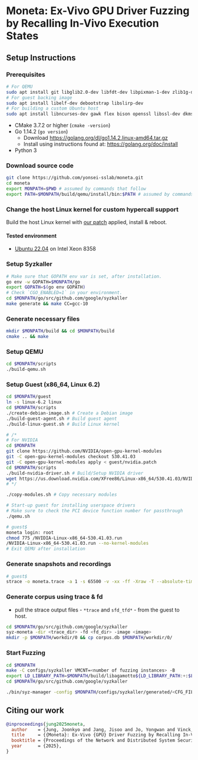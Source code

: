 # Moneta: Ex-Vivo GPU Driver Fuzzing by Recalling In-Vivo Execution States

## Setup Instructions

### Prerequisites

```bash
# For QEMU
sudo apt install git libglib2.0-dev libfdt-dev libpixman-1-dev zlib1g-dev ninja-build build-essential pkg-config cmake python-is-python3
# For guest backing image
sudo apt install libelf-dev debootstrap libslirp-dev
# For building a custom Ubuntu host
sudo apt install libncurses-dev gawk flex bison openssl libssl-dev dkms libelf-dev libudev-dev libpci-dev libiberty-dev autoconf llvm flex fakeroot build-essential crash kexec-tools makedumpfile kernel-wedge libncurses5 libncurses5-dev asciidoc binutils-dev libcap-dev default-jdk curl zstd
```

- CMake 3.7.2 or higher (`cmake -version`)
- Go 1.14.2 (`go version`)
  - Download <https://golang.org/dl/go1.14.2.linux-amd64.tar.gz>
  - Install using instructions found at: <https://golang.org/doc/install>
- Python 3

### Download source code

```bash
git clone https://github.com/yonsei-sslab/moneta.git
cd moneta
export MONPATH=$PWD # assumed by commands that follow
export PATH=$MONPATH/build/qemu/install/bin:$PATH # assumed by commands that follow
```

### Change the host Linux kernel for custom hypercall support

Build the host Linux kernel with [our patch](host/x86-64.patch) applied, install & reboot.

#### Tested environment

- [Ubuntu 22.04](https://git.launchpad.net/~ubuntu-kernel/ubuntu/+source/linux/+git/jammy/tag/?h=Ubuntu-hwe-5.19-5.19.0-40.41_22.04.1) on Intel Xeon 8358

### Setup Syzkaller

```bash
# Make sure that GOPATH env var is set, after installation.
go env -w GOPATH=$MONPATH/go
export GOPATH=$(go env GOPATH)
# Check `CGO_ENABLED=1` in your environment.
cd $MONPATH/go/src/github.com/google/syzkaller
make generate && make CC=gcc-10
```

### Generate necessary files

```bash
mkdir $MONPATH/build && cd $MONPATH/build
cmake .. && make
```

### Setup QEMU

```bash
cd $MONPATH/scripts
./build-qemu.sh
```

### Setup Guest (x86_64, Linux 6.2)

```bash
cd $MONPATH/guest
ln -s linux-6.2 linux
cd $MONPATH/scripts
./create-debian-image.sh # Create a Debian image
./build-guest-agent.sh # Build guest agent
./build-linux-guest.sh # Build Linux kernel

# /*
# For NVIDIA
cd $MONPATH
git clone https://github.com/NVIDIA/open-gpu-kernel-modules 
git -C open-gpu-kernel-modules checkout 530.41.03
git -C open-gpu-kernel-modules apply < guest/nvidia.patch
cd $MONPATH/scripts
./build-nvidia-driver.sh # Build/Setup NVIDIA driver
wget https://us.download.nvidia.com/XFree86/Linux-x86_64/530.41.03/NVIDIA-Linux-x86_64-530.41.03.run
# */

./copy-modules.sh # Copy necessary modules
```

```bash
# Start-up guest for installing userspace drivers
# Make sure to check the PCI device function number for passthrough
./qemu.sh

# guest$
moneta login: root
chmod 775 /NVIDIA-Linux-x86_64-530.41.03.run
/NVIDIA-Linux-x86_64-530.41.03.run --no-kernel-modules
# Exit QEMU after installation
```

### Generate snapshots and recordings

```bash
# guest$
strace -o moneta.trace -a 1 -s 65500 -v -xx -ff -Xraw -T --absolute-timestamps=precision:ns --syscall-times=ns -DD --moneta-n <ioctl count for snapshot> --moneta-s 1 --moneta-driver <nvidia/amdgpu/mali> <workload>
```

### Generate corpus using trace & fd

- pull the strace output files - `*trace` and `sfd_tfd*` - from the guest to host.

```bash
cd $MONPATH/go/src/github.com/google/syzkaller
syz-moneta -dir <trace_dir> -fd <fd_dir> -image <image>
mkdir -p $MONPATH/workdir/0 && cp corpus.db $MONPATH/workdir/0/
```

### Start Fuzzing

```bash
cd $MONPATH
make -C configs/syzkaller VMCNT=<number of fuzzing instances> -B
export LD_LIBRARY_PATH=$MONPATH/build/libagamotto${LD_LIBRARY_PATH:+:$LD_LIBRARY_PATH}
cd $MONPATH/go/src/github.com/google/syzkaller

./bin/syz-manager -config $MONPATH/configs/syzkaller/generated/<CFG_FILE>.cfg
```

## Citing our work
```bibtex
@inproceedings{jung2025moneta,
  author    = {Jung, Joonkyo and Jang, Jisoo and Jo, Yongwan and Vinck, Jonas and Voulimeneas, Alexios and Volckaert, Stijn and Song, Dokyung},
  title     = {{Moneta}: Ex-Vivo {GPU} Driver Fuzzing by Recalling In-Vivo Execution States},
  booktitle = {Proceedings of the Network and Distributed System Security Symposium (NDSS)},
  year      = {2025},
}
```
